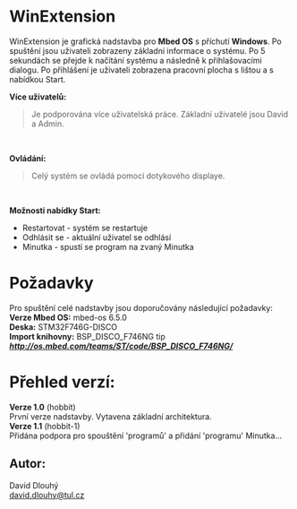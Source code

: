 # WinExtension
WinExtension je grafická nadstavba pro **Mbed OS** s příchutí **Windows**. Po spuštění jsou uživateli zobrazeny základní informace o systému. Po 5 sekundách se přejde k načítání systému a následně k přihlašovacími dialogu. Po přihlášení je uživateli zobrazena pracovní plocha s lištou a s nabídkou Start.
<br/>

**Více uživatelů:**
>Je podporována více uživatelská práce. Základní uživatelé jsou David a Admin. 
<br>

**Ovládání:**
>Celý systém se ovládá pomocí dotykového displaye.
<br>

**Možnosti nabídky Start:**
- Restartovat - systém se restartuje
- Odhlásit se - aktuální uživatel se odhlásí
- Minutka - spustí se program na zvaný Minutka


# Požadavky
Pro spuštění celé nadstavby jsou doporučovány následující požadavky:<br/>
**Verze Mbed OS:**  mbed-os 6.5.0<br/>
**Deska:** STM32F746G-DISCO<br/>
**Import knihovny:** BSP_DISCO_F746NG  tip <br/>
***http://os.mbed.com/teams/ST/code/BSP_DISCO_F746NG/***
# Přehled verzí:
**Verze 1.0** (hobbit)<br/>
První verze nadstavby. Vytavena základní architektura.<br/>
**Verze 1.1** (hobbit-1)<br/>
Přidána podpora pro spouštění 'programů' a přidání 'programu' Minutka...<br/>


## Autor:
David Dlouhý<br/>
david.dlouhy@tul.cz
